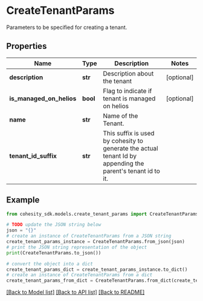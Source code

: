 # CreateTenantParams

Parameters to be specified for creating a tenant.

## Properties

Name | Type | Description | Notes
------------ | ------------- | ------------- | -------------
**description** | **str** | Description about the tenant | [optional] 
**is_managed_on_helios** | **bool** | Flag to indicate if tenant is managed on helios | [optional] 
**name** | **str** | Name of the Tenant. | 
**tenant_id_suffix** | **str** | This suffix is used by cohesity to generate the actual tenant Id by appending the parent&#39;s tenant id to it. | 

## Example

```python
from cohesity_sdk.models.create_tenant_params import CreateTenantParams

# TODO update the JSON string below
json = "{}"
# create an instance of CreateTenantParams from a JSON string
create_tenant_params_instance = CreateTenantParams.from_json(json)
# print the JSON string representation of the object
print(CreateTenantParams.to_json())

# convert the object into a dict
create_tenant_params_dict = create_tenant_params_instance.to_dict()
# create an instance of CreateTenantParams from a dict
create_tenant_params_from_dict = CreateTenantParams.from_dict(create_tenant_params_dict)
```
[[Back to Model list]](../README.md#documentation-for-models) [[Back to API list]](../README.md#documentation-for-api-endpoints) [[Back to README]](../README.md)


